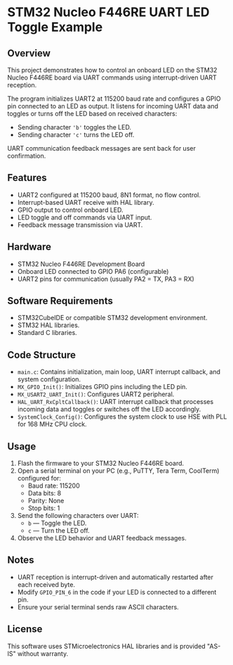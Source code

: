 # STM32 Nucleo F446RE UART LED Toggle Example

## Overview

This project demonstrates how to control an onboard LED on the STM32 Nucleo F446RE board via UART commands using interrupt-driven UART reception.

The program initializes UART2 at 115200 baud rate and configures a GPIO pin connected to an LED as output. It listens for incoming UART data and toggles or turns off the LED based on received characters:

- Sending character `'b'` toggles the LED.
- Sending character `'c'` turns the LED off.

UART communication feedback messages are sent back for user confirmation.

## Features

- UART2 configured at 115200 baud, 8N1 format, no flow control.
- Interrupt-based UART receive with HAL library.
- GPIO output to control onboard LED.
- LED toggle and off commands via UART input.
- Feedback message transmission via UART.

## Hardware

- STM32 Nucleo F446RE Development Board
- Onboard LED connected to GPIO PA6 (configurable)
- UART2 pins for communication (usually PA2 = TX, PA3 = RX)

## Software Requirements

- STM32CubeIDE or compatible STM32 development environment.
- STM32 HAL libraries.
- Standard C libraries.

## Code Structure

- `main.c`: Contains initialization, main loop, UART interrupt callback, and system configuration.
- `MX_GPIO_Init()`: Initializes GPIO pins including the LED pin.
- `MX_USART2_UART_Init()`: Configures UART2 peripheral.
- `HAL_UART_RxCpltCallback()`: UART interrupt callback that processes incoming data and toggles or switches off the LED accordingly.
- `SystemClock_Config()`: Configures the system clock to use HSE with PLL for 168 MHz CPU clock.

## Usage

1. Flash the firmware to your STM32 Nucleo F446RE board.
2. Open a serial terminal on your PC (e.g., PuTTY, Tera Term, CoolTerm) configured for:
   - Baud rate: 115200
   - Data bits: 8
   - Parity: None
   - Stop bits: 1
3. Send the following characters over UART:
   - `b` — Toggle the LED.
   - `c` — Turn the LED off.
4. Observe the LED behavior and UART feedback messages.

## Notes

- UART reception is interrupt-driven and automatically restarted after each received byte.
- Modify `GPIO_PIN_6` in the code if your LED is connected to a different pin.
- Ensure your serial terminal sends raw ASCII characters.

## License

This software uses STMicroelectronics HAL libraries and is provided "AS-IS" without warranty.

